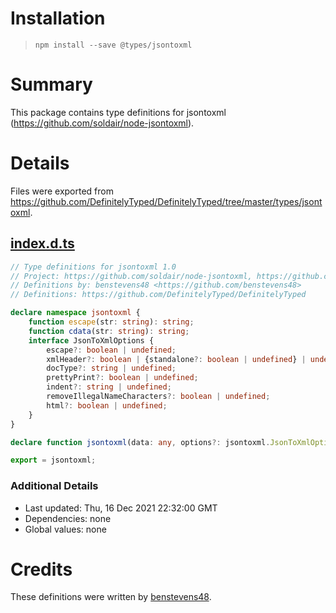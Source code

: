 # Installation
> `npm install --save @types/jsontoxml`

# Summary
This package contains type definitions for jsontoxml (https://github.com/soldair/node-jsontoxml).

# Details
Files were exported from https://github.com/DefinitelyTyped/DefinitelyTyped/tree/master/types/jsontoxml.
## [index.d.ts](https://github.com/DefinitelyTyped/DefinitelyTyped/tree/master/types/jsontoxml/index.d.ts)
````ts
// Type definitions for jsontoxml 1.0
// Project: https://github.com/soldair/node-jsontoxml, https://github.com/ken-franken/node-jsontoxml
// Definitions by: benstevens48 <https://github.com/benstevens48>
// Definitions: https://github.com/DefinitelyTyped/DefinitelyTyped

declare namespace jsontoxml {
    function escape(str: string): string;
    function cdata(str: string): string;
    interface JsonToXmlOptions {
        escape?: boolean | undefined;
        xmlHeader?: boolean | {standalone?: boolean | undefined} | undefined;
        docType?: string | undefined;
        prettyPrint?: boolean | undefined;
        indent?: string | undefined;
        removeIllegalNameCharacters?: boolean | undefined;
        html?: boolean | undefined;
    }
}

declare function jsontoxml(data: any, options?: jsontoxml.JsonToXmlOptions): string;

export = jsontoxml;

````

### Additional Details
 * Last updated: Thu, 16 Dec 2021 22:32:00 GMT
 * Dependencies: none
 * Global values: none

# Credits
These definitions were written by [benstevens48](https://github.com/benstevens48).
